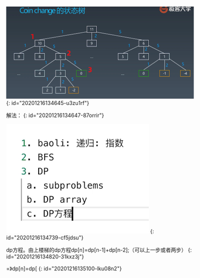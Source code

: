 ![零钱兑换状态树.jpg](assets/20201216134644-ral3gss-零钱兑换状态树.jpg)
{: id="20201216134645-u3zu1rf"}

解法：
{: id="20201216134647-87orrir"}

![零钱兑换解法.jpg](assets/20201216134816-j8uj60g-零钱兑换解法.jpg)
{: id="20201216134739-cf5jdsu"}

dp方程。由上楼梯的dp方程dp[n]=dp[n-1]+dp[n-2];（可以上一步或者两步）
{: id="20201216134820-31kxz3j"}

=》dp[n]=dp[
{: id="20201216135100-lku08n2"}
